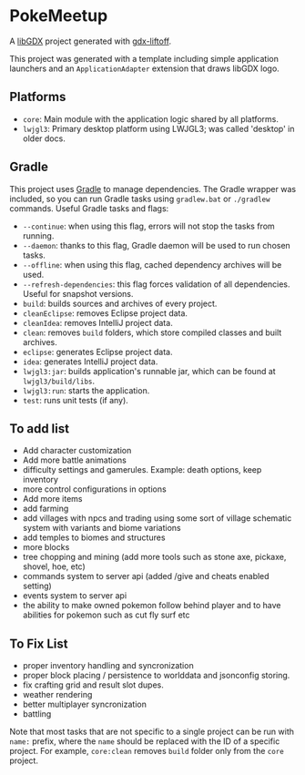 # PokeMeetup

A [libGDX](https://libgdx.com/) project generated with [gdx-liftoff](https://github.com/libgdx/gdx-liftoff).

This project was generated with a template including simple application launchers and an `ApplicationAdapter` extension that draws libGDX logo.

## Platforms

- `core`: Main module with the application logic shared by all platforms.
- `lwjgl3`: Primary desktop platform using LWJGL3; was called 'desktop' in older docs.

## Gradle

This project uses [Gradle](https://gradle.org/) to manage dependencies.
The Gradle wrapper was included, so you can run Gradle tasks using `gradlew.bat` or `./gradlew` commands.
Useful Gradle tasks and flags:

- `--continue`: when using this flag, errors will not stop the tasks from running.
- `--daemon`: thanks to this flag, Gradle daemon will be used to run chosen tasks.
- `--offline`: when using this flag, cached dependency archives will be used.
- `--refresh-dependencies`: this flag forces validation of all dependencies. Useful for snapshot versions.
- `build`: builds sources and archives of every project.
- `cleanEclipse`: removes Eclipse project data.
- `cleanIdea`: removes IntelliJ project data.
- `clean`: removes `build` folders, which store compiled classes and built archives.
- `eclipse`: generates Eclipse project data.
- `idea`: generates IntelliJ project data.
- `lwjgl3:jar`: builds application's runnable jar, which can be found at `lwjgl3/build/libs`.
- `lwjgl3:run`: starts the application.
- `test`: runs unit tests (if any).


## To add list
- Add character customization
- Add more battle animations
- difficulty settings and gamerules. Example: death options, keep inventory
- more control configurations in options
- Add more items
- add farming
- add villages with npcs and trading using some sort of village schematic system with variants and biome variations
- add temples to biomes and structures
- more blocks
- tree chopping and mining (add more tools such as stone axe, pickaxe, shovel, hoe, etc)
- commands system to server api (added /give and cheats enabled setting)
- events system to server api
- the ability to make owned pokemon follow behind player and to have abilities for pokemon such as cut fly surf etc


## To Fix List
- proper inventory handling and syncronization
- proper block placing / persistence to worlddata and jsonconfig storing.
- fix crafting grid and result slot dupes.
- weather rendering
- better multiplayer syncronization
- battling

Note that most tasks that are not specific to a single project can be run with `name:` prefix, where the `name` should be replaced with the ID of a specific project.
For example, `core:clean` removes `build` folder only from the `core` project.
